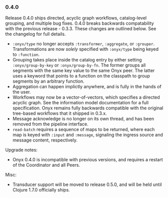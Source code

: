 ### 0.4.0

Release 0.4.0 ships directed, acyclic graph workflows, catalog-level grouping, and multiple bug fixes. 0.4.0 breaks backwards compatability with the previous release - 0.3.3. These changes are outlined below. See the changelog for full details.

- `:onyx/type` no longer accepts `:transformer`, `:aggregate`, or `:grouper`. Transformations are now *solely* specified with `:onyx/type` being keyed to `:function`.
- Grouping takes place inside the catalog entry by either setting `:onyx/group-by-key` or `:onyx/group-by-fn`. The former groups all segments with the same key value to the same Onyx peer. The latter uses a keyword that points to a function on the classpath to group segments by an arbitrary function.
- Aggregation can happen implictly anywhere, and is fully in the hands of the user.
- Workflows may now be a vector-of-vectors, which specifies a directed acyclic graph. See the information model documentation for a full specification. Onyx remains fully backwards compatible with the original tree-based workflows that it shipped in 0.3.x.
- Message acknowledge is no longer on its own thread, and has been removed from the pipeline interface.
- `read-batch` requires a sequence of maps to be returned, where each map is keyed with `:input` and `:message`, signaling the ingress source and message content, respectively.

Upgrade notes:

- Onyx 0.4.0 is incompatible with previous versions, and requires a restart of the Coordinator and all Peers.

Misc:

- Transducer support will be moved to release 0.5.0, and will be held until Clojure 1.7.0 officially ships.

